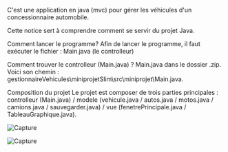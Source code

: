 C'est une application en java (mvc) pour gérer les véhicules d'un concessionnaire automobile.

Cette notice sert à comprendre comment se servir du projet Java.

Comment lancer le programme?
Afin de lancer le programme, il faut exécuter le fichier : Main.java (le controlleur)

Comment trouver le controlleur (Main.java) ?
Main.java dans le dossier .zip. Voici son chemin : gestionnaireVehicules\miniprojetSlim\src\miniprojet\Main.java.

Composition du projet
Le projet est composer de trois parties principales : controlleur (Main.java) / modele (vehicule.java / autos.java  / motos.java / camions.java / sauvegarder.java) / vue (fenetrePrincipale.java / TableauGraphique.java).

![Capture](https://user-images.githubusercontent.com/73532355/147876545-18f98c88-dc4a-4202-a45c-05fc131382d0.JPG)

![Capture](https://user-images.githubusercontent.com/73532355/147876717-4cfd3437-348f-4520-b769-ee3010223de1.JPG)


